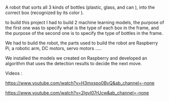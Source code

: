 A robot that sorts all 3 kinds of bottles (plastic, glass, and can ), into the correct box (recognized by its color ).

to build this project I had to build 2 machine learning models, the purpose of the first one was to specify what is the type of each box in the frame,
and the purpose of the second one is to specify the type of bottles in the frame.

We had to build the robot, the parts used to build the robot are Raspberry Pi, a robotic arm,
DC motors, servo motors .....

We installed the models we created on Raspberry and developed an algorithm that uses the detection results to decide the next move. 

Videos :

https://www.youtube.com/watch?v=H3mxspo0BvQ&ab_channel=-none

https://www.youtube.com/watch?v=2lgvI07rUcw&ab_channel=-none
